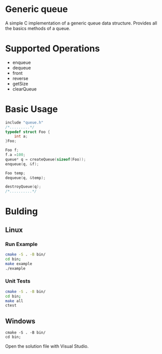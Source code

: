 # Generic queue

A simple C implementation of a generic queue data structure.
Provides all the basics methods of a queue.

# Supported Operations

* enqueue
* dequeue
* front
* reverse
* getSize
* clearQueue


# Basic Usage

```C
include "queue.h"
/*.........*/
typedef struct Foo {
	int a;
}Foo;

Foo f;
f.a =100;
queue* q = createQueue(sizeof(Foo));
enqueue(q, &f);

Foo temp;
dequeue(q, &temp);

destroyQueue(q);
/*..........*/

```

# Bulding
## Linux
### Run Example

```bash
cmake -S . -B bin/
cd bin;
make example
./example
```

### Unit Tests

```bash
cmake -S . -B bin/
cd bin;
make all
ctest
```

## Windows
```
cmake -S . -B bin/
cd bin;
```
Open the solution file with Visual Studio.